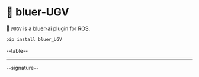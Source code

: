 # 🐬 bluer-UGV

🐬 `@UGV` is a [bluer-ai](https://github.com/kamangir/bluer-ai) plugin for [ROS](https://www.ros.org/).

```bash
pip install bluer_UGV
```

--table--

---

--signature--

